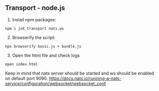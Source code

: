 ## Transport - node.js

1. Install npm packages:
```
npm i jok_transport nats.ws
```

2. Browserify the script:
```
npx browserify basic.js > bundle.js
```

3. Open the html file and check logs
```
open index.html
```

Keep in mind that nats server should be started and ws should be enabled on default port 9090.
https://docs.nats.io/running-a-nats-service/configuration/websocket/websocket_conf